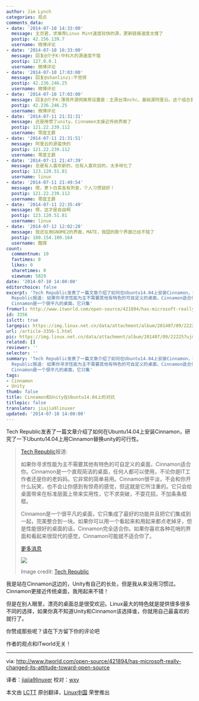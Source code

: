 ```yaml
---
author: Jim Lynch
categories: 观点
comments_data:
- date: '2014-07-10 14:33:00'
  message: 主页君，求推荐Linux Mint速度较快的源，更新链接速度太慢了
  postip: 42.156.139.7
  username: 微博评论
- date: '2014-07-10 16:33:00'
  message: 回复@介子K:中科大的源速度不错
  postip: 127.0.0.1
  username: 微博评论
- date: '2014-07-10 17:03:00'
  message: 回复@shanlinzi:不觉得
  postip: 42.236.246.25
  username: 微博评论
- date: '2014-07-10 17:03:00'
  message: 回复@介子K:薄荷开源网推荐设置是：主源台湾nchc，基础源阿里云。这个组合我没试过就不知道速度如何了。
  postip: 42.236.246.25
  username: 微博评论
- date: '2014-07-11 21:31:31'
  message: 还是用惯了unity，Cinnamon太接近传统界面了
  postip: 121.22.239.112
  username: 零度王爵
- date: '2014-07-11 21:31:51'
  message: 阿里云的源蛮快的
  postip: 121.22.239.112
  username: 零度王爵
- date: '2014-07-11 21:47:39'
  message: 总是有人喜欢新的，也有人喜欢旧的，太多样化了
  postip: 123.120.51.81
  username: linux
- date: '2014-07-11 21:49:54'
  message: 嗯，萝卜白菜各有所爱，个人习惯就好！
  postip: 121.22.239.112
  username: 零度王爵
- date: '2014-07-11 22:35:49'
  message: 嗯，这才是自由啊
  postip: 123.120.51.81
  username: linux
- date: '2014-07-12 12:02:28'
  message: 我还在用GNOME2的界面，MATE，我囧的那个界面已经不错了
  postip: 180.154.100.164
  username: 酷探
count:
  commentnum: 10
  favtimes: 0
  likes: 0
  sharetimes: 0
  viewnum: 5829
date: '2014-07-10 14:00:00'
editorchoice: false
excerpt: 'Tech Republic发表了一篇文章介绍了如何在Ubuntu14.04上安装Cinnamon，研究了一下Ubuntu14.04上用Cinnamon替换unity的可行性。  Tech
  Republic报道: 如果你寻求性能为主不需要其他有特色的可自定义的桌面，Cinnamon适合你。Cinnamon是一个直观简洁的桌面，任何人都可以使用，不论你是IT工作者还是你的老妈妈。它非常的简单易用。Cinnamon很平淡，不会和你开什么玩笑，也不会让你感到有惊奇的感觉，但这就是它所注重的。它只会给桌面带来在标准层面上带来实用性，它不求突破，不耍花招，不加条条框框。
  Cinnamon是一个很平凡的桌面，它只集'
fromurl: http://www.itworld.com/open-source/421894/has-microsoft-really-changed-its-attitude-toward-open-source
id: 3356
islctt: true
largepic: https://img.linux.net.cn/data/attachment/album/201407/09/222257ujmf2lh0oyyzjh0t.jpg
url: /article-3356-1.html
pic: https://img.linux.net.cn/data/attachment/album/201407/09/222257ujmf2lh0oyyzjh0t.jpg.thumb.jpg
related: []
reviewer: ''
selector: ''
summary: 'Tech Republic发表了一篇文章介绍了如何在Ubuntu14.04上安装Cinnamon，研究了一下Ubuntu14.04上用Cinnamon替换unity的可行性。  Tech
  Republic报道: 如果你寻求性能为主不需要其他有特色的可自定义的桌面，Cinnamon适合你。Cinnamon是一个直观简洁的桌面，任何人都可以使用，不论你是IT工作者还是你的老妈妈。它非常的简单易用。Cinnamon很平淡，不会和你开什么玩笑，也不会让你感到有惊奇的感觉，但这就是它所注重的。它只会给桌面带来在标准层面上带来实用性，它不求突破，不耍花招，不加条条框框。
  Cinnamon是一个很平凡的桌面，它只集'
tags:
- Cinnamon
- Unity
thumb: false
title: Cinnamon和Unity在Ubuntu14.04上的对抗
titlepic: false
translator: jiajia9linuxer
updated: '2014-07-10 14:00:00'
---
```


Tech Republic发表了一篇文章介绍了如何在Ubuntu14.04上安装Cinnamon，研究了一下Ubuntu14.04上用Cinnamon替换unity的可行性。



> 
> [Tech Republic](http://www.techrepublic.com/article/is-cinnamon-a-worthy-replacement-for-ubuntu-unity/)报道:
> 
> 
> 如果你寻求性能为主不需要其他有特色的可自定义的桌面，Cinnamon适合你。Cinnamon是一个直观简洁的桌面，任何人都可以使用，不论你是IT工作者还是你的老妈妈。它非常的简单易用。Cinnamon很平淡，不会和你开什么玩笑，也不会让你感到有惊奇的感觉，但这就是它所注重的。它只会给桌面带来在标准层面上带来实用性，它不求突破，不耍花招，不加条条框框。
> 
> 
> Cinnamon是一个很平凡的桌面，它只集成了最好的功能并且把它们集成到一起，完美整合到一块。如果你可以用一个看起来和用起来都点老掉牙，但是性能很好的桌面的话，Cinnamon完全适合你。如果你喜欢各种花哨的界面和看起来很现代的感觉，Cinnamon可能就不适合你了。
> 
> 
>  [更多消息](http://www.techrepublic.com/article/is-cinnamon-a-worthy-replacement-for-ubuntu-unity/)
> 
> 
> ![](/data/attachment/album/201407/09/222257ujmf2lh0oyyzjh0t.jpg)
> 
> 
> Image credit: [Tech Republic](http://www.techrepublic.com/article/is-cinnamon-a-worthy-replacement-for-ubuntu-unity/)
> 
> 
> 


我是站在Cinnamon这边的，Unity有自己的长处，但是我从来没用习惯过。Cinnamon更接近传统桌面，我用起来不错！


但是在别人眼里，漂亮的桌面总是很受欢迎。Linux最大的特色就是提供很多很多不同的选择，如果你真不知道Unity和Cinnamon该选择谁，你就用自己最喜欢的就行了。


你赞成那些呢？请在下方留下你的评论吧


作者的观点和ITworld无关！




---


via: <http://www.itworld.com/open-source/421894/has-microsoft-really-changed-its-attitude-toward-open-source>


译者：[jiajia9linuxer](https://github.com/jiajia9linuxer) 校对：[wxy](https://github.com/wxy)


本文由 [LCTT](https://github.com/LCTT/TranslateProject) 原创翻译，[Linux中国](http://linux.cn/) 荣誉推出